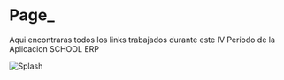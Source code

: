 # Page_

Aqui encontraras todos los links trabajados durante este IV Periodo de la Aplicacion SCHOOL ERP


![Splash](https://user-images.githubusercontent.com/79730258/134598095-f947b8fb-4739-4e37-8fc3-d56505f70329.jpg)
